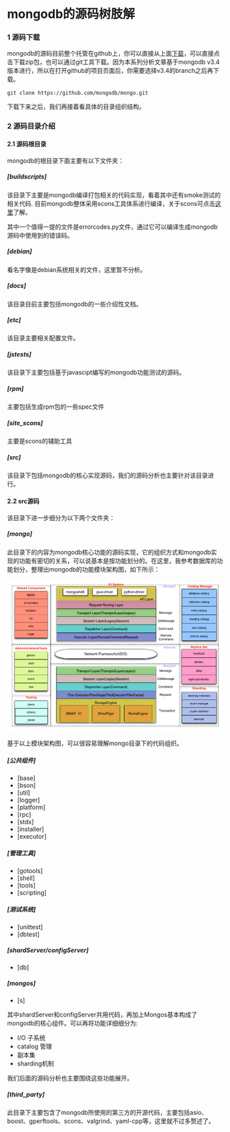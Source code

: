mongodb的源码树肢解
==================
### 1 源码下载
mongodb的源码目前整个托管在github上，你可以直接从上面[下载](https://github.com/mongodb/mongo)，可以直接点击下载zip包，也可以通过git工具下载。因为本系列分析文章基于mongodb v3.4版本进行，所以在打开github的项目页面后，你需要选择v3.4的branch之后再下载。

	git clone https://github.com/mongodb/mongo.git

下载下来之后，我们再接着看具体的目录组织结构。

### 2 源码目录介绍
#### 2.1 源码根目录
mongodb的根目录下面主要有以下文件夹：

##### [buildscripts]
该目录下主要是mongodb编译打包相关的代码实现，看着其中还有smoke测试的相关代码. 目前mongodb整体采用scons工具体系进行编译，关于scons可点击[这里](http://www.scons.org/)了解。

其中一个值得一提的文件是errorcodes.py文件，通过它可以编译生成mongodb源码中使用到的错误码。

##### [debian]
看名字像是debian系统相关的文件，这里暂不分析。

##### [docs]
该目录目前主要包括mongodb的一些介绍性文档。

##### [etc]
该目录主要相关配置文件。

##### [jstests]
该目录下主要包括基于javascipt编写的mongodb功能测试的源码。

##### [rpm]
主要包括生成rpm包的一些spec文件

##### [site_scons]
主要是scons的辅助工具

##### [src]
该目录下包括mongodb的核心实现源码，我们的源码分析也主要针对该目录进行。

#### 2.2 src源码
该目录下进一步细分为以下两个文件夹：
##### [mongo]
此目录下的内容为mongodb核心功能的源码实现，它的组织方式和mongodb实现的功能有密切的关系，可以说基本是按功能划分的。在这里，我参考数据库的功能划分，整理出mongodb的功能模块架构图，如下所示：

![模块架构图](https://github.com/JevonQ/deepdiveintomongodb/blob/master/pics/02archtecture/mongodb_modular_architecture.png)

基于以上模块架构图，可以很容易理解mongo目录下的代码组织。

##### [公共组件]
* [base]
* [bson]
* [util]
* [logger]
* [platform]
* [rpc]
* [stdx]
* [installer]
* [executor]

##### [管理工具]
* [gotools]
* [shell]
* [tools]
* [scripting]

##### [测试系统]
* [unittest]
* [dbtest]

##### [shardServer/configServer]
* [db]

##### [mongos]
* [s]

其中shardServer和configServer共用代码，再加上Mongos基本构成了mongodb的核心组件。可以再将功能详细细分为:

* I/O 子系统
* catalog 管理
* 副本集
* sharding机制

我们后面的源码分析也主要围绕这些功能展开。

##### [third_party]
此目录下主要包含了mongodb所使用的第三方的开源代码，主要包括asio、boost、gperftools、scons、valgrind、yaml-cpp等，这里就不过多赘述了。


